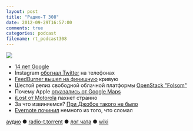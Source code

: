 ```yaml
---
layout: post
title: "Радио-Т 308"
date: 2012-09-29T16:57:00
comments: true
categories: podcast
filename: rt_podcast308
---
```

![](https://radio-t.com/images/radio-t/rt308.jpg)

* [14 лет Google](http://habrahabr.ru/post/152441/)
* Instagram [обогнал Twitter](http://www.dailymail.co.uk/sciencetech/article-2209545/Instagram-overtakes-Twitter-cell-phones-7-3million-users-day.html) на телефонах
* [FeedBurner вышел на финишную](http://techcrunch.com/2012/09/28/the-feedburner-deathwatch-continues-google-kills-adsense-for-feeds/) кривую
* Шестой релиз свободной облачной платформы [OpenStack "Folsom"](http://www.opennet.ru/opennews/art.shtml?num=34964)
* Почему Apple [отказались от Google Maps](http://gizmodo.com/5946706/)
* [iLost от Motorola](http://appleinsider.com/articles/12/09/27/googles-ilost-motorola-ad-faked-an-address-to-lose-ios-6-maps) пахнет странно
* За что извиняемся? [При Джобсе такого не было](http://qz.com/9440/why-steve-jobs-wouldnt-have-apologized-for-maps-and-tim-cook-shouldnt-have-either/)
* [Evernote починил](http://techcrunch.com/2012/09/28/evernote-skitch-201-update/) немного из того, что сломал

[аудио](http://cdn.radio-t.com/rt_podcast308.mp3) ● [radio-t.torrent](http://cdn.radio-t.com/torrents/rt_podcast308.mp3.torrent) ● [лог чата](http://chat.radio-t.com/logs/radio-t-308.html) ● [wiki](http://wiki.radio-t.com/%D0%92%D1%8B%D0%BF%D1%83%D1%81%D0%BA_308)<audio src="http://cdn.radio-t.com/rt_podcast308.mp3" preload="none"></audio>
